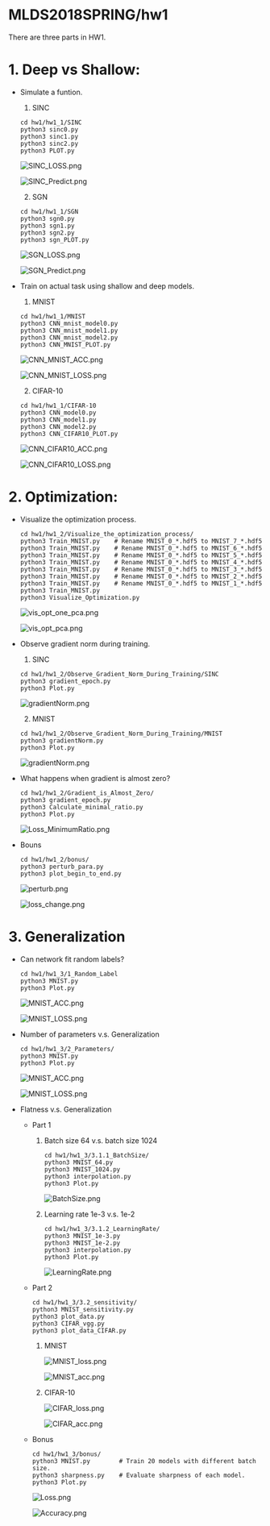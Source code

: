 # MLDS2018SPRING/hw1
There are three parts in HW1.
# 1. Deep vs Shallow:
* Simulate a funtion.
    1. SINC
    ```
    cd hw1/hw1_1/SINC
    python3 sinc0.py
    python3 sinc1.py
    python3 sinc2.py
    python3 PLOT.py
    ```
    ![SINC_LOSS.png](https://github.com/JasonYao81000/MLDS2018SPRING/blob/master/hw1/hw1_1/SINC/SINC_LOSS.png)
    
    ![SINC_Predict.png](https://github.com/JasonYao81000/MLDS2018SPRING/blob/master/hw1/hw1_1/SINC/SINC_Predict.png)
    
    2. SGN
    ```
    cd hw1/hw1_1/SGN
    python3 sgn0.py
    python3 sgn1.py
    python3 sgn2.py
    python3 sgn_PLOT.py
    ```
    ![SGN_LOSS.png](https://github.com/JasonYao81000/MLDS2018SPRING/blob/master/hw1/hw1_1/SGN/SGN_LOSS.png)
    
    ![SGN_Predict.png](https://github.com/JasonYao81000/MLDS2018SPRING/blob/master/hw1/hw1_1/SGN/SGN_Predict.png)
    
* Train on actual task using shallow and deep models.
    1. MNIST
    ```
    cd hw1/hw1_1/MNIST
    python3 CNN_mnist_model0.py
    python3 CNN_mnist_model1.py
    python3 CNN_mnist_model2.py
    python3 CNN_MNIST_PLOT.py
    ```
    ![CNN_MNIST_ACC.png](https://github.com/JasonYao81000/MLDS2018SPRING/blob/master/hw1/hw1_1/MNIST/CNN_MNIST_ACC.png)
    
    ![CNN_MNIST_LOSS.png](https://github.com/JasonYao81000/MLDS2018SPRING/blob/master/hw1/hw1_1/MNIST/CNN_MNIST_LOSS.png)
    
    2. CIFAR-10
    ```
    cd hw1/hw1_1/CIFAR-10
    python3 CNN_model0.py
    python3 CNN_model1.py
    python3 CNN_model2.py
    python3 CNN_CIFAR10_PLOT.py
    ```
    ![CNN_CIFAR10_ACC.png](https://github.com/JasonYao81000/MLDS2018SPRING/blob/master/hw1/hw1_1/CIFAR-10/CNN_CIFAR10_ACC.png)
    
    ![CNN_CIFAR10_LOSS.png](https://github.com/JasonYao81000/MLDS2018SPRING/blob/master/hw1/hw1_1/CIFAR-10/CNN_CIFAR10_LOSS.png)
    
# 2. Optimization:
* Visualize the optimization process.
    ```
    cd hw1/hw1_2/Visualize_the_optimization_process/
    python3 Train_MNIST.py    # Rename MNIST_0_*.hdf5 to MNIST_7_*.hdf5
    python3 Train_MNIST.py    # Rename MNIST_0_*.hdf5 to MNIST_6_*.hdf5
    python3 Train_MNIST.py    # Rename MNIST_0_*.hdf5 to MNIST_5_*.hdf5
    python3 Train_MNIST.py    # Rename MNIST_0_*.hdf5 to MNIST_4_*.hdf5
    python3 Train_MNIST.py    # Rename MNIST_0_*.hdf5 to MNIST_3_*.hdf5
    python3 Train_MNIST.py    # Rename MNIST_0_*.hdf5 to MNIST_2_*.hdf5
    python3 Train_MNIST.py    # Rename MNIST_0_*.hdf5 to MNIST_1_*.hdf5
    python3 Train_MNIST.py
    python3 Visualize_Optimization.py
    ```
    ![vis_opt_one_pca.png](https://github.com/JasonYao81000/MLDS2018SPRING/blob/master/hw1/hw1_2/Visualize_the_optimization_process/picture/vis_opt_one_pca.png)
    
    ![vis_opt_pca.png](https://github.com/JasonYao81000/MLDS2018SPRING/blob/master/hw1/hw1_2/Visualize_the_optimization_process/picture/vis_opt_pca.png)
    
* Observe gradient norm during training.
    1. SINC
    ```
    cd hw1/hw1_2/Observe_Gradient_Norm_During_Training/SINC
    python3 gradient_epoch.py
    python3 Plot.py
    ```
    ![gradientNorm.png](https://github.com/JasonYao81000/MLDS2018SPRING/blob/master/hw1/hw1_2/Observe_Gradient_Norm_During_Training/SINC/gradientNorm.png)
    
    2. MNIST
    ```
    cd hw1/hw1_2/Observe_Gradient_Norm_During_Training/MNIST
    python3 gradientNorm.py
    python3 Plot.py
    ```
    ![gradientNorm.png](https://github.com/JasonYao81000/MLDS2018SPRING/blob/master/hw1/hw1_2/Observe_Gradient_Norm_During_Training/MNIST/gradientNorm.png)
    
* What happens when gradient is almost zero?
    ```
    cd hw1/hw1_2/Gradient_is_Almost_Zero/
    python3 gradient_epoch.py
    python3 Calculate_minimal_ratio.py
    python3 Plot.py
    ```
    ![Loss_MinimumRatio.png](https://github.com/JasonYao81000/MLDS2018SPRING/blob/master/hw1/hw1_2/Gradient_is_Almost_Zero/Loss_MinimumRatio.png)
    
* Bouns
    ~~~
    cd hw1/hw1_2/bonus/
    python3 perturb_para.py
    python3 plot_begin_to_end.py
    ~~~
    ![perturb.png](https://github.com/JasonYao81000/MLDS2018SPRING/blob/master/hw1/hw1_2/bonus/perturb.png)

   ![loss_change.png](https://github.com/JasonYao81000/MLDS2018SPRING/blob/master/hw1/hw1_2/bonus/loss_change.png)
    
# 3. Generalization
* Can network fit random labels?
    ```
    cd hw1/hw1_3/1_Random_Label
    python3 MNIST.py
    python3 Plot.py
    ```
    ![MNIST_ACC.png](https://github.com/JasonYao81000/MLDS2018SPRING/blob/master/hw1/hw1_3/1_Random_Label/MNIST_ACC.png)
    
    ![MNIST_LOSS.png](https://github.com/JasonYao81000/MLDS2018SPRING/blob/master/hw1/hw1_3/1_Random_Label/MNIST_LOSS.png)
    
* Number of parameters v.s. Generalization
    ```
    cd hw1/hw1_3/2_Parameters/
    python3 MNIST.py
    python3 Plot.py
    ```
    ![MNIST_ACC.png](https://github.com/JasonYao81000/MLDS2018SPRING/blob/master/hw1/hw1_3/2_Parameters/MNIST_ACC.png)
    
    ![MNIST_LOSS.png](https://github.com/JasonYao81000/MLDS2018SPRING/blob/master/hw1/hw1_3/2_Parameters/MNIST_LOSS.png)
    
* Flatness v.s. Generalization
    * Part 1
        1. Batch size 64 v.s. batch size 1024
            ```
            cd hw1/hw1_3/3.1.1_BatchSize/
            python3 MNIST_64.py
            python3 MNIST_1024.py
            python3 interpolation.py
            python3 Plot.py
            ```
            ![BatchSize.png](https://github.com/JasonYao81000/MLDS2018SPRING/blob/master/hw1/hw1_3/3.1.1_BatchSize/BatchSize.png)
            
        2. Learning rate 1e-3 v.s. 1e-2
            ```
            cd hw1/hw1_3/3.1.2_LearningRate/
            python3 MNIST_1e-3.py
            python3 MNIST_1e-2.py
            python3 interpolation.py
            python3 Plot.py
            ```
            ![LearningRate.png](https://github.com/JasonYao81000/MLDS2018SPRING/blob/master/hw1/hw1_3/3.1.2_LearningRate/LearningRate.png)
            
    * Part 2
        ```
        cd hw1/hw1_3/3.2_sensitivity/
        python3 MNIST_sensitivity.py
        python3 plot_data.py
        python3 CIFAR_vgg.py
        python3 plot_data_CIFAR.py
        ```
        1. MNIST

            ![MNIST_loss.png](https://github.com/JasonYao81000/MLDS2018SPRING/blob/master/hw1/hw1_3/3.2_sensitivity/picture/MNIST_loss.png)

            ![MNIST_acc.png](https://github.com/JasonYao81000/MLDS2018SPRING/blob/master/hw1/hw1_3/3.2_sensitivity/picture/MNIST_acc.png)
        
        2. CIFAR-10

            ![CIFAR_loss.png](https://github.com/JasonYao81000/MLDS2018SPRING/blob/master/hw1/hw1_3/3.2_sensitivity/picture/CIFAR_loss.png)

            ![CIFAR_acc.png](https://github.com/JasonYao81000/MLDS2018SPRING/blob/master/hw1/hw1_3/3.2_sensitivity/picture/CIFAR_acc.png)
    
    * Bonus
        ```
        cd hw1/hw1_3/bonus/
        python3 MNIST.py        # Train 20 models with different batch size.
        python3 sharpness.py    # Evaluate sharpness of each model.
        python3 Plot.py
        ```
        
        ![Loss.png](https://github.com/JasonYao81000/MLDS2018SPRING/blob/master/hw1/hw1_3/bonus/Loss.png)
        
        ![Accuracy.png](https://github.com/JasonYao81000/MLDS2018SPRING/blob/master/hw1/hw1_3/bonus/Accuracy.png)
        

